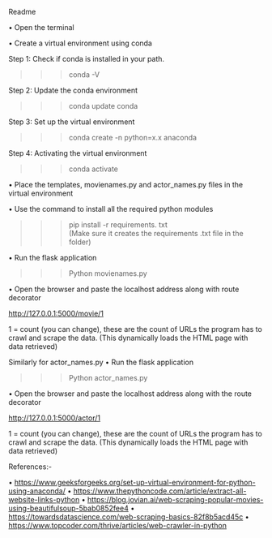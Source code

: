 Readme

•	Open the terminal 

•	Create a virtual environment using conda


Step 1: Check if conda is installed in your path.  

>>>conda -V

Step 2: Update the conda environment 

>>>conda update conda

Step 3: Set up the virtual environment 

>>>conda create -n <envname> python=x.x anaconda

Step 4: Activating the virtual environment

>>>conda activate <envname>

•	Place the templates, movienames.py and actor_names.py files in the virtual environment

•	Use the command to install all the required python modules

>>>pip install -r requirements. txt  
(Make sure it creates the requirements .txt file in the folder)

•	Run the flask application 

>>>Python movienames.py

•	Open the browser and paste the localhost address along with route decorator

http://127.0.0.1:5000/movie/1

1 = count  (you can change), these are the count of URLs the program has to crawl and scrape the data.
                       (This dynamically loads the HTML page with data retrieved) 


Similarly for actor_names.py
•	Run the flask application 

>>>Python actor_names.py

•	Open the browser and paste the localhost address along with the route decorator

http://127.0.0.1:5000/actor/1

1 = count  (you can change), these are the count of URLs the program has to crawl and scrape the data.
              (This dynamically loads the HTML page with data retrieved)



References:-

•	https://www.geeksforgeeks.org/set-up-virtual-environment-for-python-using-anaconda/
•	https://www.thepythoncode.com/article/extract-all-website-links-python
•	https://blog.jovian.ai/web-scraping-popular-movies-using-beautifulsoup-5bab0852fee4
•	https://towardsdatascience.com/web-scraping-basics-82f8b5acd45c
•	https://www.topcoder.com/thrive/articles/web-crawler-in-python



